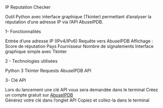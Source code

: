  IP Reputation Checker

Outil Python avec interface graphique (Tkinter) permettant d’analyser la réputation d’une adresse IP via l’API AbuseIPDB.

 1- Fonctionnalités

  Entrée d’une adresse IP (IPv4/IPv6)
  Requête vers AbuseIPDB
  Affichage :
      Score de réputation
      Pays
      Fournisseur 
      Nombre de signalements
  Interface graphique simple avec Tkinter

 2 - Technologies utilisées

  Python 3
  Tkinter
  Requests
  AbuseIPDB API

3-  Clé API

Lors du lancement une clé API vous sera demandée dans le terminal
Créez un compte gratuit sur [AbuseIPDB](https://www.abuseipdb.com/register)  
Générez votre clé dans l’onglet API
Copiez et collez-la dans le terminal
